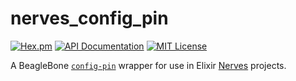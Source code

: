 # nerves_config_pin

[![Hex.pm](https://img.shields.io/hexpm/v/nerves_config_pin)](https://hex.pm/packages/nerves_config_pin)
[![API Documentation](http://img.shields.io/badge/docs-api-blue.svg)](https://hexdocs.pm/nerves_config_pin)
[![MIT License](https://img.shields.io/badge/license-MIT-yellowgreen.svg)](https://github.com/amclain/nerves_config_pin/blob/master/LICENSE)

A BeagleBone [`config-pin`](https://github.com/beagleboard/bb.org-overlays/tree/master/tools/beaglebone-universal-io#usage)
wrapper for use in Elixir [Nerves](https://hexdocs.pm/nerves) projects.
